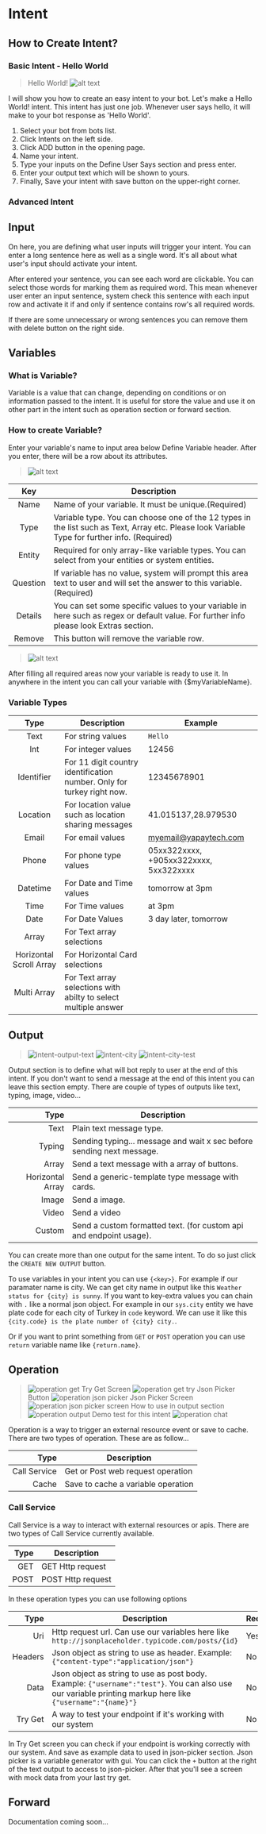 # Intent
## How to Create Intent?
### Basic Intent - Hello World

> Hello World!
> ![alt text](/images/intent_2.png)

I will show you how to create an easy intent to your bot.
Let's make a Hello World! intent.
This intent has just one job. Whenever user says hello, it will make to your bot response as 'Hello World'.

1. Select your bot from bots list.
2. Click Intents on the left side.
3. Click ADD button in the opening page.
4. Name your intent.
5. Type your inputs on the Define User Says section and press enter.
6. Enter your output text which will be shown to yours.
7. Finally, Save your intent with save button on the upper-right corner.

### Advanced Intent 

## Input

On here, you are defining what user inputs will trigger your intent. You can enter a long sentence here as well as a single word. It's all about what user's input should activate your intent. 

After entered your sentence, you can see each word are clickable. You can select those words for marking them as required word. This mean whenever user enter an input sentence, system check this sentence with each input row and activate it if and only if sentence contains row's all required words.

If there are some unnecessary or wrong sentences you can remove them with delete button on the right side.

## Variables

### What is Variable?

Variable is a value that can change, depending on conditions or on information passed to the intent. It is useful for store the value and use it on other part in the intent such as operation section or forward section.

### How to create Variable?



Enter your variable's name to input area below Define Variable header. After you enter, there will be a row about its attributes. 

> ![alt text](/images/intent_inp_1.png)


|   Key    | Description                                                                                                                                      |
|:--------:|--------------------------------------------------------------------------------------------------------------------------------------------------|
|   Name   | Name of your variable. It must be unique.(Required)                                                                                              |
|   Type   | Variable type. You can choose one of the 12 types in the list such as Text, Array etc. Please look Variable Type for further info. (Required)    |
|  Entity  | Required for only array-like variable types. You can select from your entities or system entities.                                               |
| Question | If variable has no value, system will prompt this area text to user and will set the answer to this variable. (Required)                         |
|  Details | You can set some specific values to your variable in here such as regex or default value. For further info please look Extras section.           |
|  Remove  | This button will remove the variable row.                                                                                                        |

> ![alt text](/images/intent_inp_2.png)

After filling all required areas now your variable is ready to use it. 
In anywhere in the intent you can call your variable with {$myVariableName}. 

### Variable Types

|           Type          | Description | Example |
|:-----------------------:|-------------|---------|
| Text                    | For string values | `Hello`       |
| Int                     | For integer values            |     12456    |
| Identifier              | For 11 digit country identification number. Only for turkey right now. |  12345678901       |
| Location                | For location value such as location sharing messages |  41.015137,28.979530  |
| Email                   | For email values | myemail@yapaytech.com |
| Phone                   | For phone type values | 05xx322xxxx, +905xx322xxxx, 5xx322xxxx |
| Datetime                | For Date and Time values | tomorrow at 3pm|
| Time                    | For Time values| at 3pm |
| Date                    | For Date Values| 3 day later, tomorrow |
| Array                   | For Text array selections | |
| Horizontal Scroll Array | For Horizontal Card selections |         |
| Multi Array             | For Text array selections with abilty to select multiple answer |         |

## Output
> ![intent-output-text](/images/intent-output-text.png)
> ![intent-city](/images/intent-city.png)
> ![intent-city-test](/images/intent-city-test.png)

Output section is to define what will bot reply to user at the end of this intent. If you don't want to send a message at the end of this intent you can leave this section empty. There are couple of types of outputs like text, typing, image, video...

|             Type | Description                                                           |
|-----------------:|-----------------------------------------------------------------------|
|             Text | Plain text message type.                                              |
|           Typing | Sending typing... message and wait x sec before sending next message. |
|            Array | Send a text message with a array of buttons.                          |
| Horizontal Array | Send a generic-template type message with cards.                      |
|            Image | Send a image.                                                         |
|            Video | Send a video                                                          |
|           Custom | Send a custom formatted text. (for custom api and endpoint usage).    |

You can create more than one output for the same intent. To do so just click the `CREATE NEW OUTPUT` button.


To use variables in your intent you can use `{<key>}`. For example if our paramater name is city. We can get city name in output like this `Weather status for {city} is sunny`. If you want to key-extra values you can chain with `.` like a normal json object. For example in our `sys.city` entity we have plate code for each city of Turkey in `code` keyword. We can use it like this `{city.code} is the plate number of {city} city.`.

Or if you want to print something from `GET` or `POST` operation you can use `return` variable name like `{return.name}`.

## Operation
> ![operation get](/images/ope-get.png)
Try Get Screen
![operation get try](/images/ope-get-try.png)
Json Picker Button
![operation json picker](/images/ope-get-picker.png)
Json Picker Screen
![operation json picker screen](/images/ope-get-picker-screen.png)
How to use in output section
![operation output](/images/ope-get-output.png)
Demo test for this intent
![operation chat](/images/ope-get-chat.png)

Operation is a way to trigger an external resource event or save to cache. There are two types of operation. These are as follow...

|         Type | Description                        |
|-------------:|------------------------------------|
| Call Service | Get or Post web request operation  |
|        Cache | Save to cache a variable operation |

### Call Service

Call Service is a way to interact with external resources or apis. There are two types of Call Service currently available.

| Type | Description       |
|-----:|-------------------|
|  GET | GET Http request  |
| POST | POST Http request |

In these operation types you can use following options

|    Type | Description                                                                                                                                                | Required |
|--------:|------------------------------------------------------------------------------------------------------------------------------------------------------------|----------|
|     Uri | Http request url. Can use our variables here like `http://jsonplaceholder.typicode.com/posts/{id}` | Yes      |
| Headers | Json object as string to use as header. Example: `{"content-type":"application/json"}`                                                                     | No       |
| Data    | Json object as string to use as post body. Example: `{"username":"test"}`. You can also use our variable printing markup here like `{"username":"{name}"}` | No       |
| Try Get | A way to test your endpoint if it's working with our system                                                                                                | No       |

In Try Get screen you can check if your endpoint is working correctly with our system. And save as example data to used in json-picker section. Json picker is a variable generator with gui. You can click the `+` button at the right of the text output to access to json-picker. After that you'll see a screen with mock data from your last try get.



## Forward
Documentation coming soon...
